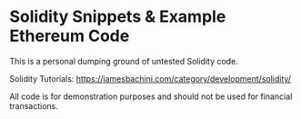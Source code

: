 # Solidity Snippets & Example Ethereum Code

This is a personal dumping ground of untested Solidity code.

Solidity Tutorials:
https://jamesbachini.com/category/development/solidity/

All code is for demonstration purposes and should not be used for financial transactions.
